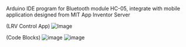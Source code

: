 Arduino IDE program for Bluetooth module HC-05, integrate with mobile application designed from MIT App Inventor Server

(LRV Control App)
![Image](https://github.com/user-attachments/assets/3277289d-9afd-4f01-9ab5-cdf231255a96)


(Code Blocks)
![image](https://github.com/user-attachments/assets/1696e28f-2ce5-48df-8822-3d9fcb7d4a16)
![image](https://github.com/user-attachments/assets/0fb5f7a7-4782-445f-af1b-e4b36694512b)


